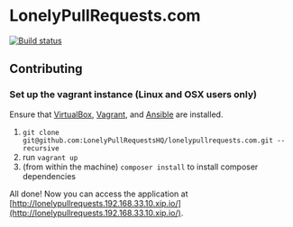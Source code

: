 # LonelyPullRequests.com
[![Build status](https://travis-ci.org/LonelyPullRequestsHQ/lonelypullrequests.com.svg)](https://travis-ci.org/LonelyPullRequestsHQ/lonelypullrequests.com)

## Contributing

### Set up the vagrant instance (Linux and OSX users only)

Ensure that [VirtualBox](https://www.virtualbox.org), [Vagrant](http://www.vagrantup.com), and [Ansible](http://www.ansible.com) are installed.

1. `git clone git@github.com:LonelyPullRequestsHQ/lonelypullrequests.com.git --recursive`
2. run `vagrant up`
3. (from within the machine) `composer install` to install composer dependencies

All done! Now you can access the application at [http://lonelypullrequests.192.168.33.10.xip.io/](http://lonelypullrequests.192.168.33.10.xip.io/).
